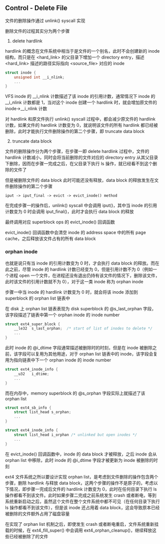 ## Control - Delete File

文件的删除操作通过 unlink() syscall 实现

删除文件的过程其实分为两个步骤

1. delete hardlink

hardlink 的概念在文件系统中相当于是文件的一个别名，此时不会创建新的 inode 结构，而只是在 <hard_link> 的父目录下增加一个 directory entry，描述 <hard_link> 描述的路径实际指向 <source_file> 对应的 inode

```c
struct inode {
	unsigned int __i_nlink;
	...
}
```

VFS inode 的 __i_nlink 计数描述了该 inode 的引用计数，通常情况下 inode 的 __i_nlink 计数都是 1，当对这个 inode 创建一个 hardlink 时，就会增加原文件的 inode->__i_nlink 计数


对 hardlink 和原文件执行 unlink() syscall 过程中，都会减少原文件的 hardlink 计数，如果文件的 hardlink 计数变为 0，就说明该文件的所有 hardlink 都已经被删除，此时才能执行文件删除操作的第二个步骤，即 truncate data block


2. truncate data block

文件的删除操作分为两个步骤，在步骤一即 delete hardlink 过程中，文件的 hardlink 计数减小，同时会将当前删除的文件对应的 directory entry 从其父目录下删除，因而在步骤一完成之后，在父目录下执行 ls 操作，就已经看不到这个删除的文件了

但是被删除文件的 data block 此时可能还没有释放，data block 的释放发生在文件删除操作的第二个步骤

```
iput -> iput_final -> evict -> evict_inode() method
```

在完成步骤一的操作后，unlink() syscall 中会调用 iput()，其中当 inode 的引用计数变为 0 时会调用 iput_final()，此时才会执行 data block 的释放

最终调用对应 superblock ops 的 evict_inode() 回调函数

evict_inode() 回调函数中会清空 inode 的 address space 中的所有 page cache，之后释放该文件占有的所有 data block



### orphan inode

也就是说只有当 inode 的引用计数变为 0 时，才会执行 data block 的释放。而在此之前，尽管 inode 的 hardlink 计数已经变为 0，但是引用计数不为 0（例如一个进程 open 一个文件，在进程还没有退出仍持有该文件的情况下，删除该文件，此时该文件的引用计数就不为 0），对于这一类 inode 称为 orphan inode

步骤一中当 inode 的 hardlink 计数变为 0 时，就会将该 inode 添加到 superblock 的 orphan list 链表中


在 disk 上 orphan list 链表表现为 disk superblock 的 @s_last_orphan 字段，该字段描述了链表中第一个 orphan inode 的 inode number

```c
struct ext4_super_block {
	__le32	s_last_orphan;	/* start of list of inodes to delete */
	...
}
```

此时 inode 的 @i_dtime 字段通常描述被删除时的时刻，但是在 inode 被删除之前，该字段可以复用为其他用途，对于 orphan list 链表中的 inode，该字段会复用为指向链表中下一个 orphan inode 的 inode number

```c
struct ext4_inode_info {
	__u32	i_dtime;
	...
}
```


而在内存中，memory superblock 的 @s_orphan 字段实际上就描述了该 orphan list

```c
struct ext4_sb_info {
	struct list_head s_orphan;
	...
}
```

```c
struct ext4_inode_info {
	struct list_head i_orphan /* unlinked but open inodes */
	...
}
```


在 evict_inode() 回调函数中，inode 的 data block 才被释放，之后 inode 会从 orphan list 中移除，此时 inode 的 @i_dtime 字段才被更新为 inode 被删除的时刻



ext4 文件系统之所以要设计实现 orphan list，是考虑到文件删除的操作包含两个步骤，删除 hardlink 与释放 data block，这两个步骤的操作不是原子的，考虑以下情况，即步骤一完成后文件的 hardlink 计数变为 0，此时在任何目录下执行 ls 操作都看不到该文件。此时如果步骤二完成之前系统发生 crash 或者断电，等到系统重新启动之后，虽然这个文件在整个文件系统中都不可见（在任何目录下执行 ls 操作都看不到该文件），但是该 inode 还占用着 data block，这会导致原本已经被删除的文件额外占用了磁盘容量

在实现了 orphan list 机制之后，即使发生 crash 或者断电重启，文件系统重新挂载的时候，在 ext4_fill_super() 中会调用 ext4_orphan_cleanup()，继续释放这些已经被删除了的文件
